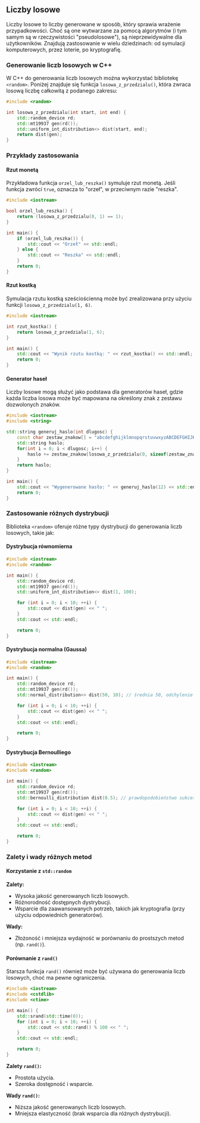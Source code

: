 ## Liczby losowe

Liczby losowe to liczby generowane w sposób, który sprawia wrażenie przypadkowości. Choć są one wytwarzane za pomocą algorytmów (i tym samym są w rzeczywistości "pseudolosowe"), są nieprzewidywalne dla użytkowników. Znajdują zastosowanie w wielu dziedzinach: od symulacji komputerowych, przez loterie, po kryptografię.

### Generowanie liczb losowych w C++

W C++ do generowania liczb losowych można wykorzystać bibliotekę `<random>`. Poniżej znajduje się funkcja `losowa_z_przedzialu()`, która zwraca losową liczbę całkowitą z podanego zakresu:

```c++
#include <random>

int losowa_z_przedzialu(int start, int end) {
    std::random_device rd;
    std::mt19937 gen(rd());
    std::uniform_int_distribution<> dist(start, end);
    return dist(gen);
}
```

### Przykłady zastosowania

#### Rzut monetą

Przykładowa funkcja `orzel_lub_reszka()` symuluje rzut monetą. Jeśli funkcja zwróci `true`, oznacza to "orzeł", w przeciwnym razie "reszka".

```c++
#include <iostream>

bool orzel_lub_reszka() {
    return (losowa_z_przedzialu(0, 1) == 1);
}

int main() {
    if (orzel_lub_reszka()) {
        std::cout << "Orzeł" << std::endl;
    } else {
        std::cout << "Reszka" << std::endl;
    }
    return 0;
}
```

#### Rzut kostką

Symulacja rzutu kostką sześciościenną może być zrealizowana przy użyciu funkcji `losowa_z_przedzialu(1, 6)`.

```c++
#include <iostream>

int rzut_kostka() {
    return losowa_z_przedzialu(1, 6);
}

int main() {
    std::cout << "Wynik rzutu kostką: " << rzut_kostka() << std::endl;
    return 0;
}
```

#### Generator haseł

Liczby losowe mogą służyć jako podstawa dla generatorów haseł, gdzie każda liczba losowa może być mapowana na określony znak z zestawu dozwolonych znaków.

```c++
#include <iostream>
#include <string>

std::string generuj_haslo(int dlugosc) {
    const char zestaw_znakow[] = "abcdefghijklmnopqrstuvwxyzABCDEFGHIJKLMNOPQRSTUVWXYZ0123456789!@#$%^&*()-_=+";
    std::string haslo;
    for(int i = 0; i < dlugosc; i++) {
        haslo += zestaw_znakow[losowa_z_przedzialu(0, sizeof(zestaw_znakow) - 2)]; // -2 aby wykluczyć znak końca ciągu
    }
    return haslo;
}

int main() {
    std::cout << "Wygenerowane hasło: " << generuj_haslo(12) << std::endl;
    return 0;
}
```

### Zastosowanie różnych dystrybucji

Biblioteka `<random>` oferuje różne typy dystrybucji do generowania liczb losowych, takie jak:

#### Dystrybucja równomierna

```c++
#include <iostream>
#include <random>

int main() {
    std::random_device rd;
    std::mt19937 gen(rd());
    std::uniform_int_distribution<> dist(1, 100);

    for (int i = 0; i < 10; ++i) {
        std::cout << dist(gen) << " ";
    }
    std::cout << std::endl;

    return 0;
}
```

#### Dystrybucja normalna (Gaussa)

```c++
#include <iostream>
#include <random>

int main() {
    std::random_device rd;
    std::mt19937 gen(rd());
    std::normal_distribution<> dist(50, 10); // średnia 50, odchylenie standardowe 10

    for (int i = 0; i < 10; ++i) {
        std::cout << dist(gen) << " ";
    }
    std::cout << std::endl;

    return 0;
}
```

#### Dystrybucja Bernoulliego

```c++
#include <iostream>
#include <random>

int main() {
    std::random_device rd;
    std::mt19937 gen(rd());
    std::bernoulli_distribution dist(0.5); // prawdopodobieństwo sukcesu 0.5

    for (int i = 0; i < 10; ++i) {
        std::cout << dist(gen) << " ";
    }
    std::cout << std::endl;

    return 0;
}
```

### Zalety i wady różnych metod

#### Korzystanie z `std::random`

**Zalety:**

- Wysoka jakość generowanych liczb losowych.
- Różnorodność dostępnych dystrybucji.
- Wsparcie dla zaawansowanych potrzeb, takich jak kryptografia (przy użyciu odpowiednich generatorów).

**Wady:**

- Złożoność i mniejsza wydajność w porównaniu do prostszych metod (np. `rand()`).

#### Porównanie z `rand()`

Starsza funkcja `rand()` również może być używana do generowania liczb losowych, choć ma pewne ograniczenia.

```c++
#include <iostream>
#include <cstdlib>
#include <ctime>

int main() {
    std::srand(std::time(0));
    for (int i = 0; i < 10; ++i) {
        std::cout << std::rand() % 100 << " ";
    }
    std::cout << std::endl;

    return 0;
}
```

**Zalety `rand()`:**

- Prostota użycia.
- Szeroka dostępność i wsparcie.

**Wady `rand()`:**

- Niższa jakość generowanych liczb losowych.
- Mniejsza elastyczność (brak wsparcia dla różnych dystrybucji).
